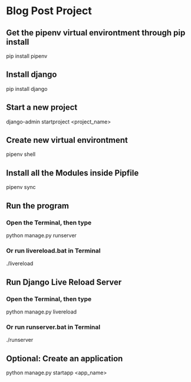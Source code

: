 # Blog Post Project

## Get the pipenv virtual environtment through pip install

pip install pipenv

## Install django

pip install django

## Start a new project

django-admin startproject <project_name>

## Create new virtual environtment

pipenv shell

## Install all the Modules inside Pipfile

pipenv sync

## Run the program

### Open the Terminal, then type

python manage.py runserver

### Or run livereload.bat in Terminal

./livereload

## Run Django Live Reload Server

### Open the Terminal, then type

python manage.py livereload

### Or run runserver.bat in Terminal

./runserver

## Optional: Create an application

python manage.py startapp <app_name>
